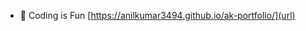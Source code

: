 - 👋 Coding is Fun
[https://anilkumar3494.github.io/ak-portfolio/](url)

<!---
AnilKumar3494/AnilKumar3494 is a ✨ special ✨ repository because its `README.md` (this file) appears on your GitHub profile.
You can click the Preview link to take a look at your changes.
--->

